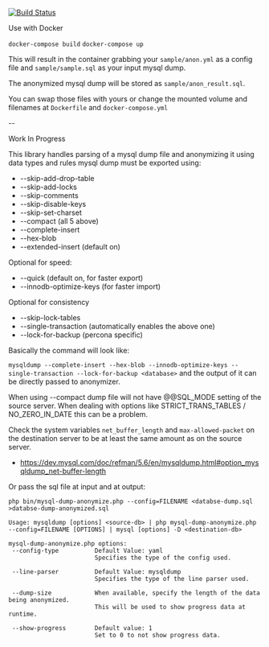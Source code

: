 [![Build Status](https://travis-ci.com/PayU/mysql-dump-anonymizer.svg?branch=master)](https://travis-ci.com/PayU/mysql-dump-anonymizer)

Use with Docker

`docker-compose build`
`docker-compose up`

This will result in the container grabbing your `sample/anon.yml` as a config file and `sample/sample.sql` as your input mysql dump.

The anonymized mysql dump will be stored as `sample/anon_result.sql`.

You can swap those files with yours or change the mounted volume and filenames at `Dockerfile` and `docker-compose.yml`

--

Work In Progress

This library handles parsing of a mysql dump file and anonymizing it using data types and rules
mysql dump must be exported using:
-  --skip-add-drop-table
-  --skip-add-locks
-  --skip-comments
-  --skip-disable-keys
-  --skip-set-charset
-  --compact (all 5 above)
-  --complete-insert
-  --hex-blob
-  --extended-insert (default on)

Optional for speed:
-  --quick (default on, for faster export)
-  --innodb-optimize-keys (for faster import)

Optional for consistency
-  --skip-lock-tables
-  --single-transaction (automatically enables the above one)
-  --lock-for-backup (percona specific)

Basically the command will look like:

`mysqldump --complete-insert --hex-blob --innodb-optimize-keys --single-transaction --lock-for-backup <database>`
and the output of it can be directly passed to anonymizer.

When using --compact dump file will not have @@SQL_MODE setting of the source server. When dealing with options like STRICT_TRANS_TABLES / NO_ZERO_IN_DATE this can be a problem.

Check the system variables `net_buffer_length` and `max-allowed-packet` on the 
destination server to be at least the same amount as on the source server.
- https://dev.mysql.com/doc/refman/5.6/en/mysqldump.html#option_mysqldump_net-buffer-length


Or pass the sql file at input and at output:

`php bin/mysql-dump-anonymize.php --config=FILENAME <databse-dump.sql >databse-dump-anonymized.sql`

```text
Usage: mysqldump [options] <source-db> | php mysql-dump-anonymize.php --config=FILENAME [OPTIONS] | mysql [options] -D <destination-db>

mysql-dump-anonymize.php options:
 --config-type          Default Value: yaml
                        Specifies the type of the config used.

 --line-parser          Default Value: mysqldump
                        Specifies the type of the line parser used.

 --dump-size            When available, specify the length of the data being anonymized.
                        This will be used to show progress data at runtime.

 --show-progress        Default value: 1
                        Set to 0 to not show progress data.

```
